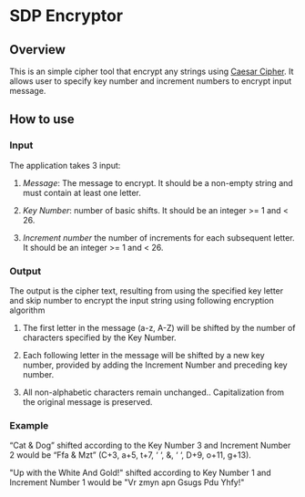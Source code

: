 
# SDP Encryptor

## Overview
This is an simple cipher tool that encrypt any strings using [Caesar Cipher](https://en.wikipedia.org/wiki/Caesar_cipher). It allows user to specify key number and increment numbers to encrypt input message. 

## How to use
### Input
The application takes 3 input:

1. *Message*: The message to encrypt. It should be a non-empty string and must contain at least one letter.

2. *Key Number*: number of basic shifts. It should be an integer >= 1 and < 26.


3. *Increment number* the number of increments for each subsequent letter. It should be an integer >= 1 and < 26.

### Output
The output is the cipher text, resulting from using the specified key letter and skip number to encrypt the input string using following encryption algorithm

1. The first letter in the message (a-z, A-Z) will be shifted by the number of characters specified by the Key Number. 

2. Each following letter in the message will be shifted by a new key number, provided by adding the Increment Number and preceding key number. 

3. All non-alphabetic characters remain unchanged..  Capitalization from the original message is preserved.  


### Example
“Cat & Dog” shifted according to the Key Number 3 and Increment Number 2 would be “Ffa & Mzt” (C+3, a+5, t+7, ‘ ‘, &, ‘ ‘, D+9, o+11, g+13).

"Up with the White And Gold!" shifted according to Key Number 1 and Increment Number 1 would be "Vr zmyn apn Gsugs Pdu Yhfy!"
